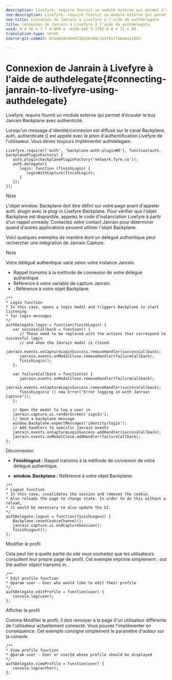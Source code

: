 ```yaml
---
description: Livefyre. require fournit un module externe qui permet d'écouter le bus Janrain Backplane avec authenticité.
seo-description: Livefyre. require fournit un module externe qui permet d'écouter le bus Janrain Backplane avec authenticité.
seo-title: Connexion de Janrain à Livefyre à l'aide de authdelegate
title: Connexion de Janrain à Livefyre à l'aide de authdelegate
uuid: 9 d 56 e 3 f 4-960 a -4108-aab 5-2795 b 0 e 71 c 88
translation-type: tm+mt
source-git-commit: 67aeb3de964473b326c88c3a3f81ff48a6a12652

---
```



# Connexion de Janrain à Livefyre à l&#39;aide de authdelegate{#connecting-janrain-to-livefyre-using-authdelegate}

Livefyre. require fournit un module externe qui permet d&#39;écouter le bus Janrain Backplane avec authenticité.

Lorsqu&#39;un message d&#39;identité/connexion est diffusé sur le canal Backplane, auth. authenticate () est appelé avec le jeton d&#39;authentification Livefyre de l&#39;utilisateur. Vous devez toujours implémenter authdelegate.

```
Livefyre.require(['auth', 'backplane-auth-plugin#0'], function(auth, backplanePluginFactory) { 
   auth.plugin(backplanePluginFactory('network.fyre.co')); 
   auth.delegate({ 
      login: function (finishLogin) { 
         loginWithCapture(finishLogin); 
      } 
   }); 
});
```

>[!NOTE]
>
>L&#39;objet window. Backplane doit être défini sur votre page avant d&#39;appeler auth. plugin avec le plug-in Livefyre Backplane. Pour vérifier que l&#39;objet Backplane est disponible, appelez le code d&#39;instanciation Livefyre à partir d&#39;un rappel onready. Contactez votre contact Janrain pour déterminer quand d&#39;autres applications peuvent utiliser l&#39;objet Backplane.

Voici quelques exemples de manière dont un délégué authentique peut rechercher une intégration de Janrain Capture.

>[!NOTE]
>
>Votre délégué authentique varie selon votre instance Janrain.

<!--Hannah: Mystery stray bullet found here. Please check against source. -Bob -->

* Rappel transmis à la méthode de connexion de votre délégué authentique
* Référence à votre variable de capture Janrain.
* : Référence à votre objet Backplane.

```
/** 
* Login function 
* In this case, opens a login modal and triggers Backplane to start listening 
* for login messages 
*/ 
authDelegate.login = function(finishLogin) { 
   var successCallback = function() { 
      // These need to be replaced with the actions that correspond to successful login  
      // and when the Janrain modal is closed. 
      janrain.events.onCaptureLoginSuccess.removeHandler(successCallback); 
      janrain.events.onModalClose.removeHandler(failureCallback); 
      finishLogin(); 
   }; 
  
   var failureCallback = function(e) { 
      janrain.events.onModalClose.removeHandler(failureCallback); 
      janrain.events.onCaptureLoginSuccess.removeHandler(successCallback); 
      finishLogin(e || new Error("Error logging in with Janrain Capture")); 
   }; 
  
   // Open the modal to log a user in 
   janrain.capture.ui.renderScreen('signIn'); 
   // Send a backplane message 
   window.Backplane.expectMessages('identity/login'); 
   // Add handlers to specific janrain events 
   janrain.events.onCaptureLoginSuccess.addHandler(successCallback); 
   janrain.events.onModalClose.addHandler(failureCallback); 
};
```

Déconnexion

* **Finishlogout :** Rappel transmis à la méthode de connexion de votre délégué authentique.

* **window. Backplane :** Référence à votre objet Backplane.

```
/** 
* Logout function 
* In this case, invalidates the session and removes the cookie. 
* Also reloads the page to change state. In order to do this without a reload, 
* it would be necessary to also update the UI. 
*/ 
authDelegate.logout = function(finishLogout) { 
   Backplane.resetCookieChannel(); 
   janrain.capture.ui.endCaptureSession(); 
   finishLogout(); 
}; 
```

Modifier le profil

Cela peut lier à quelle partie du site vous souhaitez que les utilisateurs consultent leur propre page de profil. Cet exemple imprime simplement : out the author object transmis in.

```
/** 
* Edit profile function 
* @param user - User who would like to edit their profile 
*/ 
authDelegate.editProfile = function(user) { 
   console.log(user); 
}; 
```

Afficher le profil

Comme Modifier le profil, il doit renvoyer à la page d&#39;un utilisateur différente de l&#39;utilisateur actuellement connecté. Vous pouvez l&#39;implémenter en conséquence. Cet exemple consigne simplement le paramètre d&#39;auteur sur la console.

```
/** 
* View profile function 
* @param user - User or userId whose profile should be displayed 
*/ 
authDelegate.viewProfile = function(user) { 
   console.log(author); 
};
```

